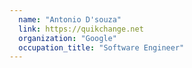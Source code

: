 ```yaml
---
  name: "Antonio D'souza"
  link: https://quikchange.net
  organization: "Google"
  occupation_title: "Software Engineer"
---
```

